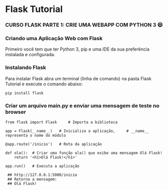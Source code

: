 # Flask Tutorial

### CURSO FLASK PARTE 1: CRIE UMA WEBAPP COM PYTHON 3 😄

### Criando uma Aplicação Web com Flask 

Primeiro você tem que ter Python 3, pip e uma IDE da sua preferência instalada e configurada. 

### Instalando Flask

Para instalar Flask abra um terminal (linha de comando) na pasta Flask Tutorial e execute o comando abaixo:

``` pip install flask ```

### Criar um arquivo main.py e enviar uma mensagem de teste no browser

```
from flask import Flask     # Importa a biblioteca

app = Flask(__name__)   # Inicializa a aplicação,     # __name__ representa o nome do módulo

@app.route('/inicio')   # Rota da aplicação

def ola():  # Criar uma função ola() que exibe uma mensagem Olá Flask!
    return '<h1>Olá Flask!</h1>'    

app.run()   # Executa a aplicação

 ## http://127.0.0.1:5000/inicio
 ## Retorna a mensagem: 
 ## Olá Flask!
```
 

```Fontes: ´´´  https://neps.academy
